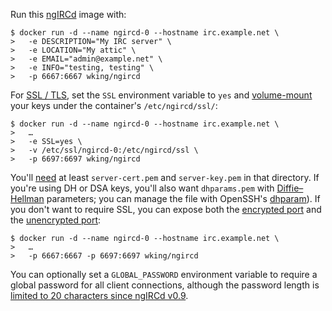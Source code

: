 Run this [ngIRCd][] image with:

    $ docker run -d --name ngircd-0 --hostname irc.example.net \
    >   -e DESCRIPTION="My IRC server" \
    >   -e LOCATION="My attic" \
    >   -e EMAIL="admin@example.net" \
    >   -e INFO="testing, testing" \
    >   -p 6667:6667 wking/ngircd

For [SSL / TLS][TLS], set the `SSL` environment variable to `yes` and
[volume-mount][volume-mount] your keys under the container's
`/etc/ngircd/ssl/`:

    $ docker run -d --name ngircd-0 --hostname irc.example.net \
    >   …
    >   -e SSL=yes \
    >   -v /etc/ssl/ngircd-0:/etc/ngircd/ssl \
    >   -p 6697:6697 wking/ngircd

You'll [need][SSL-docs] at least `server-cert.pem` and
`server-key.pem` in that directory.  If you're using DH or DSA keys,
you'll also want `dhparams.pem` with [Diffie–Hellman][DH] parameters;
you can manage the file with OpenSSH's [dhparam][]).  If you don't
want to require SSL, you can expose both the [encrypted port][6697]
and the [unencrypted port][6667]:

    $ docker run -d --name ngircd-0 --hostname irc.example.net \
    >   …
    >   -p 6667:6667 -p 6697:6697 wking/ngircd

You can optionally set a `GLOBAL_PASSWORD` environment variable to
require a global password for all client connections, although the
password length is [limited to 20 characters since ngIRCd
v0.9][password-limit].

[ngIRCd]: http://ngircd.barton.de/
[TLS]: http://en.wikipedia.org/wiki/Transport_Layer_Security
[volume-mount]: http://docs.docker.io/en/latest/use/working_with_volumes/
[SSL-docs]: http://ngircd.barton.de/doc/SSL.txt
[DH]: http://en.wikipedia.org/wiki/Diffie%E2%80%93Hellman_key_exchange
[dhparam]: http://www.openssl.org/docs/apps/dhparam.html
[6697]: http://tools.ietf.org/html/draft-hartmann-default-port-for-irc-via-tls-ssl-09
[6667]: http://tools.ietf.org/html/draft-hartmann-default-port-for-irc-via-tls-ssl-09#section-1
[password-limit]: http://ngircd.barton.de/doc/INSTALL
